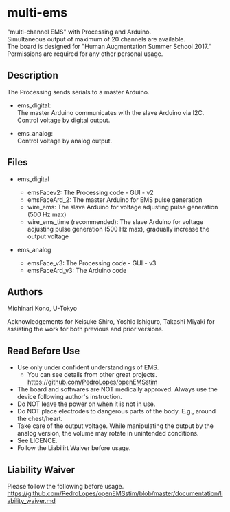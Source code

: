 # multi-ems

"multi-channel EMS" with Processing and Arduino.  
Simultaneous output of maximum of 20 channels are available.  
The board is designed for "Human Augmentation Summer School 2017."  
Permissions are required for any other personal usage.


## Description

The Processing sends serials to a master Arduino.


- ems_digital:  
  The master Arduino communicates with the slave Arduino via I2C.
  Control voltage by digital output.

- ems_analog:  
  Control voltage by analog output.


## Files

- ems_digital
  - emsFacev2: The Processing code - GUI - v2
  - emsFaceArd_2: The master Arduino for EMS pulse generation
  - wire_ems: The slave Arduino for voltage adjusting pulse generation (500 Hz max)
  - wire_ems_time (recommended): The slave Arduino for voltage adjusting pulse generation (500 Hz max), gradually increase the output voltage


- ems_analog
  - emsFace_v3: The Processing code - GUI - v3
  - emsFaceArd_v3: The Arduino code



## Authors

Michinari Kono, U-Tokyo

Acknowledgements for Keisuke Shiro, Yoshio Ishiguro, Takashi Miyaki for assisting the work for both previous and prior versions.


## Read Before Use

- Use only under confident understandings of EMS. 
  - You can see details from other great projects. https://github.com/PedroLopes/openEMSstim
- The board and softwares are NOT medically approved. Always use the device following author's instruction.
- Do NOT leave the power on when it is not in use.
- Do NOT place electrodes to dangerous parts of the body. E.g., around the chest/heart.
- Take care of the output voltage. While manipulating the output by the analog version, the volume may rotate in unintended conditions.
- See LICENCE.
- Follow the Liabilirt Waiver before usage.


## Liability Waiver

Please follow the following before usage.
https://github.com/PedroLopes/openEMSstim/blob/master/documentation/liability_waiver.md

